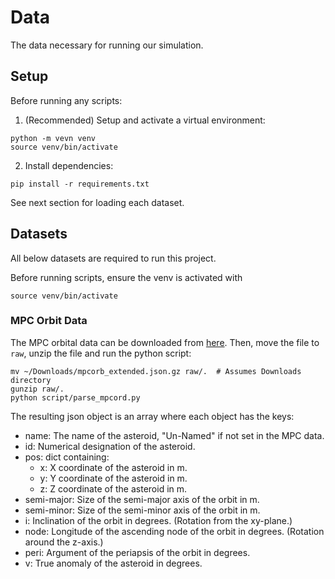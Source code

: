 # Data

The data necessary for running our simulation.

## Setup

Before running any scripts:

1. (Recommended) Setup and activate a virtual environment:

```
python -m vevn venv
source venv/bin/activate
```

2. Install dependencies:

```
pip install -r requirements.txt
```

See next section for loading each dataset.

## Datasets

All below datasets are required to run this project.

Before running scripts, ensure the venv is activated with

```
source venv/bin/activate
```

### MPC Orbit Data

The MPC orbital data can be downloaded from
[here](https://minorplanetcenter.net/Extended_Files/mpcorb_extended.json.gz).
Then, move the file to `raw`, unzip the file and run the python script:

```
mv ~/Downloads/mpcorb_extended.json.gz raw/.  # Assumes Downloads directory
gunzip raw/.
python script/parse_mpcord.py
```

The resulting json object is an array where each object has the keys:

* name: The name of the asteroid, "Un-Named" if not set in the MPC data.
* id: Numerical designation of the asteroid.
* pos: dict containing:
  * x: X coordinate of the asteroid in m.
  * y: Y coordinate of the asteroid in m.
  * z: Z coordinate of the asteroid in m.
* semi-major: Size of the semi-major axis of the orbit in m.
* semi-minor: Size of the semi-minor axis of the orbit in m.
* i: Inclination of the orbit in degrees. (Rotation from the xy-plane.)
* node: Longitude of the ascending node of the orbit in degrees. (Rotation
  around the z-axis.)
* peri: Argument of the periapsis of the orbit in degrees.
* v: True anomaly of the asteroid in degrees.
